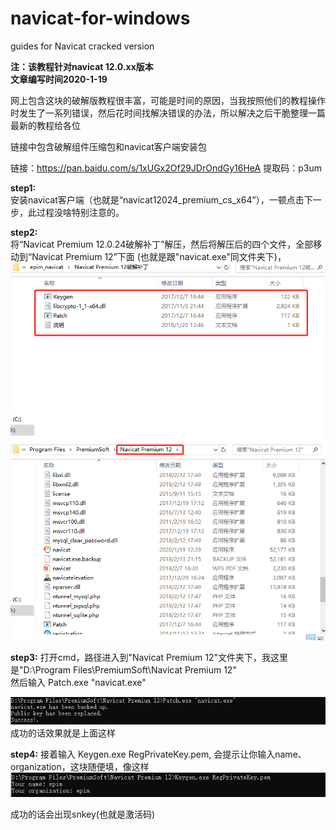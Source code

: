 # navicat-for-windows
guides for Navicat cracked version

**注：该教程针对navicat 12.0.xx版本** <br>
**文章编写时间2020-1-19**<br>

网上包含这块的破解版教程很丰富，可能是时间的原因，当我按照他们的教程操作时发生了一系列错误，然后花时间找解决错误的办法，所以解决之后干脆整理一篇最新的教程给各位

链接中包含破解组件压缩包和navicat客户端安装包

链接：https://pan.baidu.com/s/1xUGx2Of29JDrOndGy16HeA 
提取码：p3um

**step1:**<br>
安装navicat客户端（也就是“navicat12024_premium_cs_x64”），一顿点击下一步，此过程没啥特别注意的。

**step2:**<br>
将“Navicat Premium 12.0.24破解补丁”解压，然后将解压后的四个文件，全部移动到“Navicat Premium 12”下面 (也就是跟"navicat.exe"同文件夹下)，
![one](c92ee3ded3ab1f3dbf09acdce20cd33.png)
![one](833d442dc1c80f2f2003e977fe8fd81.png)

**step3:**
打开cmd，路径进入到"Navicat Premium 12"文件夹下，我这里是"D:\Program Files\PremiumSoft\Navicat Premium 12\"<br>
然后输入 Patch.exe "navicat.exe"

![one](d35fa9ea4f02b08b6b4bcea74a3addd.png)
成功的话效果就是上面这样

**step4:**
接着输入 Keygen.exe RegPrivateKey.pem, 会提示让你输入name、organization，这块随便填，像这样
![one](ffc92272ccf97308ce22b847579dc4b.png)

成功的话会出现snkey(也就是激活码)
